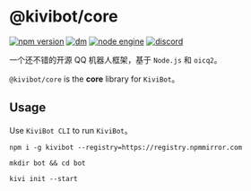 # @kivibot/core

[![npm version](https://img.shields.io/npm/v/@kivibot/core/latest.svg)](https://www.npmjs.com/package/@kivibot/core)
[![dm](https://shields.io/npm/dm/@kivibot/core)](https://www.npmjs.com/package/@kivibot/core)
[![node engine](https://img.shields.io/node/v/@kivibot/core/latest.svg)](https://nodejs.org)
[![discord](https://img.shields.io/static/v1?label=chat&message=on%20discord&color=7289da&logo=discord)](https://discord.gg/RegGQD3Fu6)

一个还不错的开源 QQ 机器人框架，基于 `Node.js` 和 `oicq2`。

`@kivibot/core` is the **core** library for `KiviBot`。

## Usage

Use `KiviBot CLI` to run `KiviBot`。

```shell
npm i -g kivibot --registry=https://registry.npmmirror.com

mkdir bot && cd bot

kivi init --start
```

